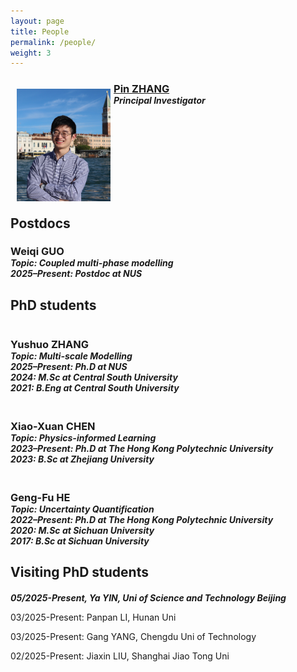 ```yaml
---
layout: page
title: People
permalink: /people/
weight: 3
---
```


<!-- Dr. ZHANG annotate-->

<div>

<img src="/assets/Pin_Zhang.jpg" hspace="10" style="width:150px; height:180px; float:left; margin: 10px; margin-right: 1%; margin-bottom: 0.5em;">
<h3 style="margin-bottom:0;"> <a href="/people/pinzhang/"> Pin ZHANG </a></h3>
<h5 style="margin-top:0; margin-bottom:0;"> Principal Investigator </h5>
<a href="mailto: pinzhang@nus.edu.sg"><i class="fas fa-envelope-square fa-lg"></i></a>
<a href="https://scholar.google.com/citations?user=_4-M1mYAAAAJ&hl=en" target="_blank"><i class="ai ai-google-scholar-square ai-lg"></i></a>
<a href="https://www.linkedin.com/in/pin-zhang-086579278/" target="_blank"><i class="fab fab fa-linkedin fa-lg"></i></a>
<a href="https://github.com/PinZhang3" target="_blank"><i class="fab fa-github-square fa-lg"></i></a>

</div>  

<p style="clear: both;">

<div> 
  
<h2><strong>Postdocs</strong></h2>

</div>  

<h3 style="margin-bottom:0;"> Weiqi GUO </h3>
<h5 style="margin-top:0; margin-bottom:0;"> Topic: Coupled multi-phase modelling </h5>
<h5 style="margin-top:0; margin-bottom:0;"> 2025–Present: Postdoc at NUS </h5>

<p style="clear: both;">

<div> 
  
<h2><strong>PhD students</strong></h2>

</div>  

<!-- Wrapper for all PhD students -->
<div style="display: flex; justify-content: space-between; gap: 20px; flex-wrap: wrap;">

  <!-- Student 1 -->
  <div style="flex: 1; min-width: 250px;">
    <h3 style="margin-bottom:0;">Yushuo ZHANG</h3>
    <h5 style="margin-top:0; margin-bottom:0;">Topic: Multi-scale Modelling</h5>
    <h5 style="margin-top:0; margin-bottom:0;">2025–Present: Ph.D at NUS</h5>
    <h5 style="margin-top:0; margin-bottom:0;">2024: M.Sc at Central South University</h5>
    <h5 style="margin-top:0; margin-bottom:0;">2021: B.Eng at Central South University</h5>
  </div>

  <!-- Student 2 -->
  <div style="flex: 1; min-width: 250px;">
    <h3 style="margin-bottom:0;">Xiao-Xuan CHEN</h3>
    <h5 style="margin-top:0; margin-bottom:0;">Topic: Physics-informed Learning</h5>
    <h5 style="margin-top:0; margin-bottom:0;">2023–Present: Ph.D at The Hong Kong Polytechnic University</h5>
    <h5 style="margin-top:0; margin-bottom:0;">2023: B.Sc at Zhejiang University</h5>
  </div>

  <!-- Student 3 -->
  <div style="flex: 1; min-width: 250px;">
    <h3 style="margin-bottom:0;">Geng-Fu HE</h3>
    <h5 style="margin-top:0; margin-bottom:0;">Topic: Uncertainty Quantification</h5>
    <h5 style="margin-top:0; margin-bottom:0;">2022–Present: Ph.D at The Hong Kong Polytechnic University</h5>
    <h5 style="margin-top:0; margin-bottom:0;">2020: M.Sc at Sichuan University</h5>
    <h5 style="margin-top:0; margin-bottom:0;">2017: B.Sc at Sichuan University</h5>
  </div>

</div>

<div>
  
<h2><strong>Visiting PhD students</strong></h2>

</div>

<div style="flex: 1; min-width: 250px;">
  <h5 style="margin-bottom:0;">05/2025-Present, Ya YIN, Uni of Science and Technology Beijing</h3>
</div>
  
<div>

03/2025-Present: Panpan LI, Hunan Uni

</div>


<div>
  
03/2025-Present: Gang YANG, Chengdu Uni of Technology

</div>

<div>
  
02/2025-Present: Jiaxin LIU, Shanghai Jiao Tong Uni

</div>

<p style="clear: both;">
